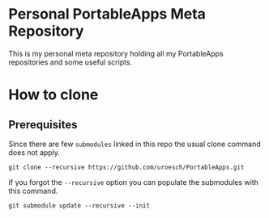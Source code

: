 # Personal PortableApps Meta Repository

This is my personal meta repository holding all my PortableApps
repositories and some useful scripts.

# How to clone

## Prerequisites

Since there are few `submodules` linked in this repo the usual
clone command does not apply.

```
git clone --recursive https://github.com/uroesch/PortableApps.git
```

If you forgot the `--recursive` option you can populate the
submodules with this command.

```
git submodule update --recursive --init
```

